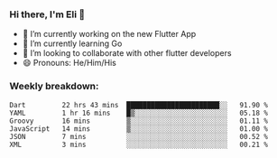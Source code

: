 ### Hi there, I'm Eli 👋
- 🔭 I’m currently working on the new Flutter App
- 🌱 I’m currently learning Go
- 🦄 I’m looking to collaborate with other flutter developers
- 😄 Pronouns: He/Him/His

### Weekly breakdown:
<!--START_SECTION:waka-->

```text
Dart         22 hrs 43 mins  ███████████████████████░░   91.90 %
YAML         1 hr 16 mins    █▒░░░░░░░░░░░░░░░░░░░░░░░   05.18 %
Groovy       16 mins         ▒░░░░░░░░░░░░░░░░░░░░░░░░   01.11 %
JavaScript   14 mins         ▒░░░░░░░░░░░░░░░░░░░░░░░░   01.00 %
JSON         7 mins          ░░░░░░░░░░░░░░░░░░░░░░░░░   00.52 %
XML          3 mins          ░░░░░░░░░░░░░░░░░░░░░░░░░   00.21 %
```

<!--END_SECTION:waka-->

